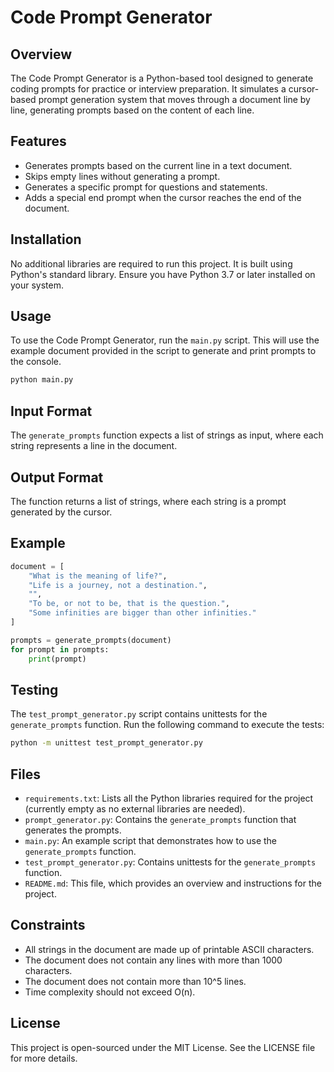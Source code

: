 # Code Prompt Generator

## Overview
The Code Prompt Generator is a Python-based tool designed to generate coding prompts for practice or interview preparation. It simulates a cursor-based prompt generation system that moves through a document line by line, generating prompts based on the content of each line.

## Features
- Generates prompts based on the current line in a text document.
- Skips empty lines without generating a prompt.
- Generates a specific prompt for questions and statements.
- Adds a special end prompt when the cursor reaches the end of the document.

## Installation
No additional libraries are required to run this project. It is built using Python's standard library. Ensure you have Python 3.7 or later installed on your system.

## Usage
To use the Code Prompt Generator, run the `main.py` script. This will use the example document provided in the script to generate and print prompts to the console.

```bash
python main.py
```

## Input Format
The `generate_prompts` function expects a list of strings as input, where each string represents a line in the document.

## Output Format
The function returns a list of strings, where each string is a prompt generated by the cursor.

## Example
```python
document = [
    "What is the meaning of life?", 
    "Life is a journey, not a destination.", 
    "", 
    "To be, or not to be, that is the question.",
    "Some infinities are bigger than other infinities."
]

prompts = generate_prompts(document)
for prompt in prompts:
    print(prompt)
```

## Testing
The `test_prompt_generator.py` script contains unittests for the `generate_prompts` function. Run the following command to execute the tests:

```bash
python -m unittest test_prompt_generator.py
```

## Files
- `requirements.txt`: Lists all the Python libraries required for the project (currently empty as no external libraries are needed).
- `prompt_generator.py`: Contains the `generate_prompts` function that generates the prompts.
- `main.py`: An example script that demonstrates how to use the `generate_prompts` function.
- `test_prompt_generator.py`: Contains unittests for the `generate_prompts` function.
- `README.md`: This file, which provides an overview and instructions for the project.

## Constraints
- All strings in the document are made up of printable ASCII characters.
- The document does not contain any lines with more than 1000 characters.
- The document does not contain more than 10^5 lines.
- Time complexity should not exceed O(n).

## License
This project is open-sourced under the MIT License. See the LICENSE file for more details.


